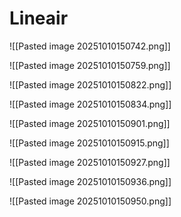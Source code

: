 
# Lineair

![[Pasted image 20251010150742.png]]


![[Pasted image 20251010150759.png]]

![[Pasted image 20251010150822.png]]

![[Pasted image 20251010150834.png]]

![[Pasted image 20251010150901.png]]

![[Pasted image 20251010150915.png]]

![[Pasted image 20251010150927.png]]

![[Pasted image 20251010150936.png]]

![[Pasted image 20251010150950.png]]
